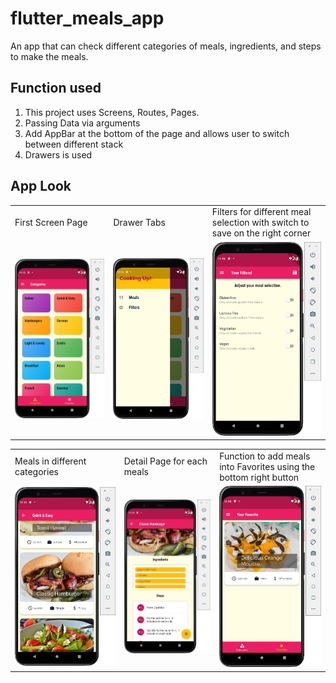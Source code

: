 # flutter_meals_app

An app that can check different categories of meals, ingredients, and steps to make the meals.

## Function used

1. This project uses Screens, Routes, Pages.
2. Passing Data via arguments
3. Add AppBar at the bottom of the page and allows user to switch between different stack
4. Drawers is used

## App Look
<table>
  <tr>
    <td>First Screen Page</td>
     <td>Drawer Tabs</td>
     <td>Filters for different meal selection with switch to save on the right corner</td>
  </tr>
  <tr>
    <td><img src="appImages/1.png" width=400></td>
    <td><img src="appImages/2.png" width=400></td>
    <td><img src="appImages/3.png" width=400></td>
  </tr>
 </table>
 <table>
  <tr>
    <td>Meals in different categories</td>
     <td>Detail Page for each meals</td>
     <td>Function to add meals into Favorites using the bottom right button</td>
  </tr>
  <tr>
    <td><img src="appImages/4.png" width=400></td>
    <td><img src="appImages/5.png" width=400></td>
    <td><img src="appImages/6.png" width=400></td>
  </tr>
 </table>

